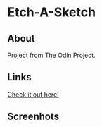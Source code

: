 # Etch-A-Sketch

## About

Project from The Odin Project.

## Links

[Check it out here!](https://sstoj1.github.io/Etch-A-Sketch/)

## Screenhots
